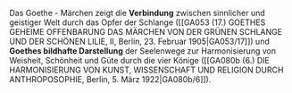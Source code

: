 
Das Goethe - Märchen zeigt die **Verbindung** zwischen sinnlicher und geistiger Welt durch das Opfer der Schlange ([[GA053 (17.) GOETHES GEHEIME OFFENBARUNG DAS MÄRCHEN VON DER GRÜNEN SCHLANGE UND DER SCHÖNEN LILIE, II, Berlin, 23. Februar 1905|GA053/17]]) und **Goethes bildhafte Darstellung** der Seelenwege zur Harmonisierung von Weisheit, Schönheit und Güte durch die vier Könige ([[GA080b (6.) DIE HARMONISIERUNG VON KUNST, WISSENSCHAFT UND RELIGION DURCH ANTHROPOSOPHIE, Berlin, 5. März 1922|GA080b/6]]).

